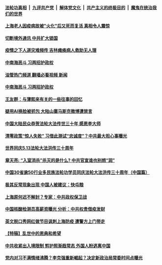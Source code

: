 ####  [法轮功真相](../../../../basic/blob/master/README.md?t=05150001) &nbsp;|&nbsp; [九评共产党](../../../../9ping.md/blob/master/README.md?t=05150001) &nbsp;|&nbsp; [解体党文化](../../../../jtdwh.md/blob/master/README.md?t=05150001)  &nbsp;|&nbsp; [共产主义的终极目的](../../../../gczydzjmd.md/blob/master/README.md?t=05150001) &nbsp;|&nbsp; [魔鬼在统治我们的世界](../../../../mgztzwmdsj.md/blob/master/README.md?t=05150001) 

#### [上海老人因疫病故被"火化"后又死而复活  真相令人震惊](../pages/soh5/620489.md?t=05150001) 
#### [切断境外通讯 中共扩大锁国](../pages/soh5/620492.md?t=05150001) 
#### [疫情之下人道灾难频传  吉林瘫痪病人救助无人理](../pages/soh5/620498.md?t=05150001) 
#### [中南海恶斗 习两招护政权](../pages/soh5/620405.md?t=05150001) 
#### [油管热门频道 翻墙必看视频 新闻](http://45.76.130.85:81/youtube.html?05150001)
#### [中南海恶斗 习两招护政权](../pages/soh5/620405.md?t=05150001) 
#### [王友群：与薄熙来有关的一些往事的回忆](../pages/soh5/620453.md?t=05150001) 
#### [疑用AI换脸被抓包 大陆山寨马斯克微博遭禁言](../pages/soh5/620345.md?t=05150001) 
#### [中国大陆民众恭贺法轮大法传世三十年 感恩李大师](../pages/soh5/620327.md?t=05150001) 
#### [清零政策“惊人失败” 习借此测试“忠诚度”？中共最大担心事曝光](../pages/soh5/620336.md?t=05150001) 
#### [世界同庆5.13法轮大法洪传三十周年](../pages/soh5/620282.md?t=05150001) 
#### [章天亮: “入室消杀”杀灭的是什么? 中共官宣谁也别想“润” ](../pages/soh5/620312.md?t=05150001) 
#### [中国30省逾50行业多民族法轮功学员同庆法轮大法洪传三十周年（中国篇）](../pages/soh5/620318.md?t=05150001) 
#### [极其反常现象出现 中国人被建议：快屯粮](../pages/soh5/620285.md?t=05150001) 
#### [上海原何迟不解封？专家：中共政权保卫战](../pages/soh5/620288.md?t=05150001) 
#### [中国核酸检测员高薪资曝光  分析：中共权贵借疫发财](../pages/soh5/620291.md?t=05150001) 
#### [英文脱口秀网红做节目讽刺上海防疫 遭警方上门带走](../pages/soh5/620258.md?t=05150001) 
#### [【特稿】乱世中的恩典和希望](../pages/soh5/620128.md?t=05150001) 
#### [中共收紧出入境限制 剪护照渐趋常态 外国人盼逃离中国](../pages/soh5/620083.md?t=05150001) 
#### [党内对习不满情绪沸腾？李克强重新崛起？决定新政治局常委时间点曝光](../pages/soh5/620101.md?t=05150001) 
<img src='http://gfw-breaker.win/goodnews/indexes/soh5.md' width='0px' height='0px'/>
